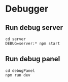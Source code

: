 # Debugger

## Run debug server

```shell
cd server
DEBUG=server:* npm start
```

## Run debug panel

```shell
cd debugPanel
npm run dev
```